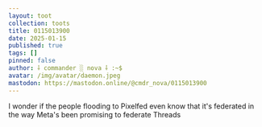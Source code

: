 ```yaml
---
layout: toot
collection: toots
title: 0115013900
date: 2025-01-15
published: true
tags: []
pinned: false
author: ⸸ commander ░ nova ⸸ :~$
avatar: /img/avatar/daemon.jpeg
mastodon: https://mastodon.online/@cmdr_nova/0115013900
---
```


I wonder if the people flooding to Pixelfed even know that it's federated in the way Meta's been promising to federate Threads
